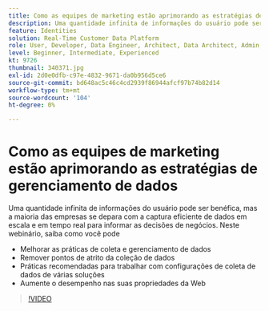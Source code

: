 ```yaml
---
title: Como as equipes de marketing estão aprimorando as estratégias de gerenciamento de dados
description: Uma quantidade infinita de informações do usuário pode ser benéfica, mas a maioria das empresas se depara com a captura eficiente de dados em escala e em tempo real para informar as decisões de negócios.
feature: Identities
solution: Real-Time Customer Data Platform
role: User, Developer, Data Engineer, Architect, Data Architect, Admin, Leader
level: Beginner, Intermediate, Experienced
kt: 9726
thumbnail: 340371.jpg
exl-id: 2d0e0dfb-c97e-4832-9671-da0b956d5ce6
source-git-commit: bd648ac5c46c4cd2939f86944afcf97b74b82d14
workflow-type: tm+mt
source-wordcount: '104'
ht-degree: 0%

---
```


# Como as equipes de marketing estão aprimorando as estratégias de gerenciamento de dados

Uma quantidade infinita de informações do usuário pode ser benéfica, mas a maioria das empresas se depara com a captura eficiente de dados em escala e em tempo real para informar as decisões de negócios. Neste webinário, saiba como você pode

* Melhorar as práticas de coleta e gerenciamento de dados
* Remover pontos de atrito da coleção de dados
* Práticas recomendadas para trabalhar com configurações de coleta de dados de várias soluções
* Aumente o desempenho nas suas propriedades da Web

>[!VIDEO](https://video.tv.adobe.com/v/340371/?quality=12&learn=on)
